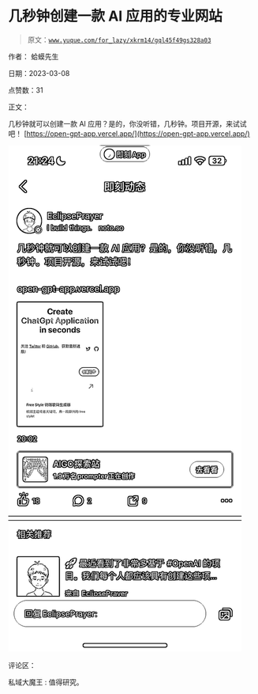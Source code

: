 # 几秒钟创建一款 AI 应用的专业网站

> 原文：[`www.yuque.com/for_lazy/xkrm14/gql45f49gs328a03`](https://www.yuque.com/for_lazy/xkrm14/gql45f49gs328a03)

作者： 蛤蟆先生 

日期：2023-03-08 

点赞数：31 

正文： 

几秒钟就可以创建一款 AI 应用？是的，你没听错，几秒钟。项目开源，来试试吧！ [https://open-gpt-app.vercel.app/](https://open-gpt-app.vercel.app/) 

![](img/b34af52bb95cf8336426e5395664e7d8.png)  

评论区： 

私域大魔王 : 值得研究。 

